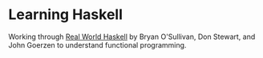 # Learning Haskell 

Working through [Real World Haskell](http://book.realworldhaskell.org/) by Bryan O'Sullivan, Don Stewart, and John Goerzen to understand functional programming. 